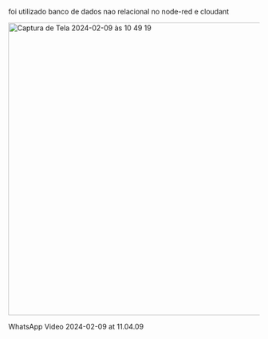 foi utilizado banco de dados nao relacional no node-red e cloudant

<img width="587" alt="Captura de Tela 2024-02-09 às 10 49 19" src="https://github.com/felipexn/projeto-lar-ordem/assets/108966595/f49f7f3b-21e9-4d8c-a2b8-eea013693027">



WhatsApp Video 2024-02-09 at 11.04.09

